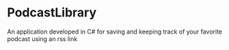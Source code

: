 # PodcastLibrary
An application developed in C# for saving and keeping track of your favorite podcast using an rss link
